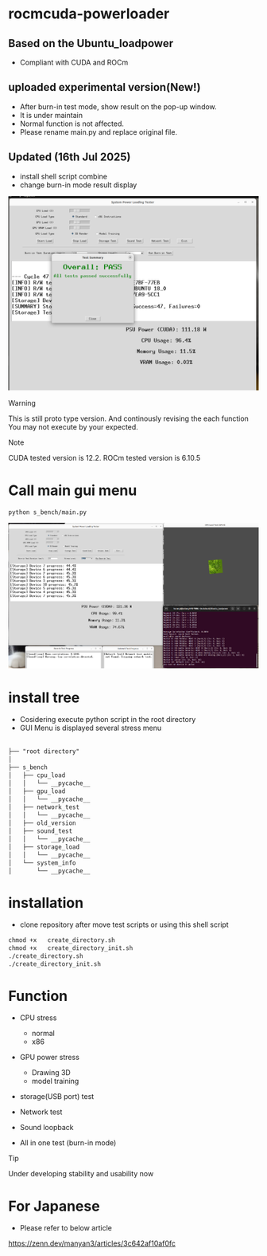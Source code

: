 # rocmcuda-powerloader
## Based on the Ubuntu_loadpower 
- Compliant with CUDA and ROCm

## uploaded experimental version(New!)
- After burn-in test mode, show result on the pop-up window.
- It is under maintain
- Normal function is not affected.
- Please rename main.py and replace original file.
## Updated (16th Jul 2025)
- install shell script combine
- change burn-in mode result display

![Test Image 3](burn-inmode.png)



> [!WARNING]
> This is still proto type version. And continously revising the each function
> You may not execute by your expected.

> [!NOTE]
> CUDA tested version is 12.2.
> ROCm tested version is 6.10.5 
  
# Call main gui menu

```
python s_bench/main.py

```

![Test Image 3](burn-in_mode.png)


# install tree

- Cosidering execute python script in the root directory
- GUI Menu is displayed several stress menu




```

├── "root directory"
│   
├── s_bench
│   ├── cpu_load
│   │   └── __pycache__
│   ├── gpu_load
│   │   └── __pycache__
│   ├── network_test
│   │   └── __pycache__
│   ├── old_version
│   ├── sound_test
│   │   └── __pycache__
│   ├── storage_load
│   │   └── __pycache__
│   └── system_info
│       └── __pycache__

```

# installation
- clone repository after move test scripts or using this shell script
```
chmod +x   create_directory.sh
chmod +x   create_directory_init.sh
./create_directory.sh
./create_directory_init.sh
```

# Function
- CPU stress
   - normal
   - x86  
- GPU power stress
   - Drawing 3D
   - model training

- storage(USB port) test
- Network test
- Sound loopback
- All in one test (burn-in mode)

> [!TIP]
> Under developing stability and usability now


  

# For Japanese 
- Please refer to below article

https://zenn.dev/manyan3/articles/3c642af10af0fc
